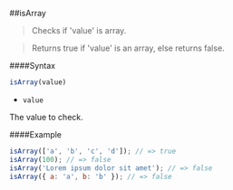 ##isArray
>Checks if 'value' is array.

>Returns true if 'value' is an array, else returns false.

####Syntax
```js
isArray(value)
```

- <code>value</code>

The value to check.

####Example
```js
isArray(['a', 'b', 'c', 'd']); // => true
isArray(100); // => false
isArray('Lorem ipsum dolor sit amet'); // => false
isArray({ a: 'a', b: 'b' }); // => false
```